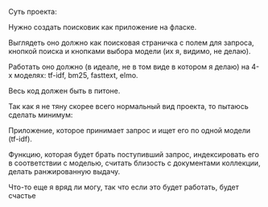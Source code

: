 Суть проекта:

Нужно создать поисковик как приложение на фласке. 

Выглядеть оно должно как поисковая страничка с полем для запроса, кнопкой поиска и кнопками выбора модели (их я, видимо, не делаю).

Работать оно должно (в идеале, не в том виде в котором я делаю) на 4-х моделях: tf-idf, bm25, fasttext, elmo.

Весь код должен быть в питоне.

Так как я не тяну скорее всего нормальный вид проекта, то пытаюсь сделать минимум: 
  
  Приложение, которое принимает запрос и ищет его по одной модели (tf-idf).
  
  Функцию, которая будет брать поступивший запрос, индексировать его в соответствии с моделью, считать близость с документами коллекции, делать ранжированную выдачу.

 Что-то еще я вряд ли могу, так что если это будет работать, будет счастье
